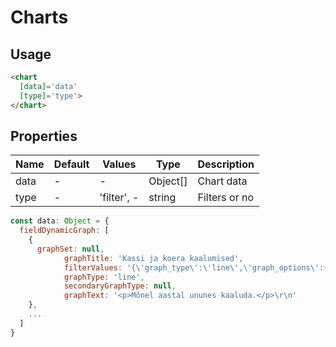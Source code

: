# Charts

## Usage

```html
<chart
  [data]='data'
  [type]='type'>
</chart>
```

## Properties

| Name | Default | Values      | Type     | Description   |
|------|---------|-------------|----------|---------------|
| data | -       | -           | Object[] | Chart data    |
| type | -       | 'filter', - | string   | Filters or no |

```javascript
const data: Object = {
  fieldDynamicGraph: [
    {
      graphSet: null,
			graphTitle: 'Kassi ja koera kaalumised',
			filterValues: '{\'graph_type\':\'line\',\'graph_options\':{\'graph_title\':\'Kassi ja koera kaalumised\',\'graph_indicator\':{\'Kaal\':\'Kaal\'},\'graph_v_axis\':\'periood\',\'graph_group_by\':{\'valdkond\':\'valdkond\'},\'graph_filters\':{\'valdkond\':{\'koer\':\'koer\',\'kass\':\'kass\'},\'alavaldkond\':[],\'ametiala\':[],\'periood\':[],\'silt\':[]},\'graph_y_min\':\'0\',\'graph_y_unit\':\'summa\',\'graph_text\':{\'value\':\'\\u003Cp\\u003EM\\u00f5nel aastal ununes kaaluda.\\u003C\\/p\\u003E\\r\\n\',\'format\':\'custom_editor\'}},\'_weight\':\'0\',\'_original_delta\':0,\'hierarchy\':null}',
			graphType: 'line',
			secondaryGraphType: null,
			graphText: '<p>Mõnel aastal ununes kaaluda.</p>\r\n'
    },
    ...
  ]
}
```
